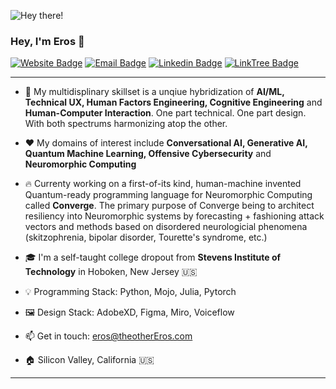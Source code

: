 ![Hey there!](https://media.tenor.com/acihnolEVYAAAAAC/goku-hi.gif)

 ### Hey, I'm Eros 👋
 
[![Website Badge](https://img.shields.io/badge/-Website-black?style=flat-square&logo=Website&logoColor=white&link=https://www.theotherEros.com/)](https://www.theotherEros.com/)
[![Email Badge](https://img.shields.io/badge/-Email-c14438?style=flat-square&logo=Gmail&logoColor=white&link=mailto:eros@theotherEros.com)](mailto:eros@theotherEros.com)
[![Linkedin Badge](https://img.shields.io/badge/-LinkedIn-blue?style=flat-square&logo=Linkedin&logoColor=white&link=https://www.linkedin.com/in/erosmarcello)](https://www.linkedin.com/in/erosmarcello/)
[![LinkTree Badge](https://img.shields.io/badge/Press-12100E?style=flat-square&logo=medium&logoColor=green&link=https://linktr.ee/erosmarcello/)](https://linktr.ee/erosmarcello/)

---

- 🧠 My multidisplinary skillset is a unqiue hybridization of **AI/ML, Technical UX, Human Factors Engineering, Cognitive Engineering** and **Human-Computer Interaction**. One part technical. One part design. With both spectrums harmonizing atop the other.

- ❤️ My domains of interest include **Conversational AI, Generative AI, Quantum Machine Learning, Offensive Cybersecurity** and **Neuromorphic Computing**

- 🔥 Currenty working on a first-of-its kind, human-machine invented Quantum-ready programming language for Neuromorphic Computing called **Converge**. The primary purpose of Converge being to architect resiliency into Neuromorphic systems by forecasting + fashioning attack vectors and methods based on disordered neurologicial phenomena (skitzophrenia, bipolar disorder, Tourette's syndrome, etc.) 

- 🎓 I'm a self-taught college dropout from **Stevens Institute of Technology** in Hoboken, New Jersey 🇺🇸
    
- 💡 Programming Stack: Python, Mojo, Julia, Pytorch

- 🖼️ Design Stack: AdobeXD, Figma, Miro, Voiceflow 
    
- 📫 Get in touch: [eros@theotherEros.com](mailto:eros@theotherEros.com)
    
- 🏠 Silicon Valley, California 🇺🇸

---
